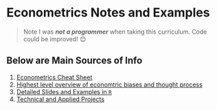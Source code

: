 # Econometrics Notes and Examples
> Note I was ***not a programmer*** when taking this curriculum. Code could be improved! 😊 

## Below are Main Sources of Info
1. [Econometrics Cheat Sheet](https://github.com/Daniel-Carpenter/Econometrics/blob/main/Econometrics%20Cheat%20Sheet.pdf)
2. [Highest level overview of economtric biases and thought process](https://github.com/Daniel-Carpenter/Econometrics/tree/main/00%20-%20High-Level%20Overview%20of%20Topics)
3. [Detailed Slides and Examples in `R`](https://github.com/Daniel-Carpenter/Econometrics/tree/main/01%20-%20Notes%20and%20Examples)
4. [Technical and Applied Projects](https://github.com/Daniel-Carpenter/Econometrics/tree/main/02%20-%20Technical%20Projects)
